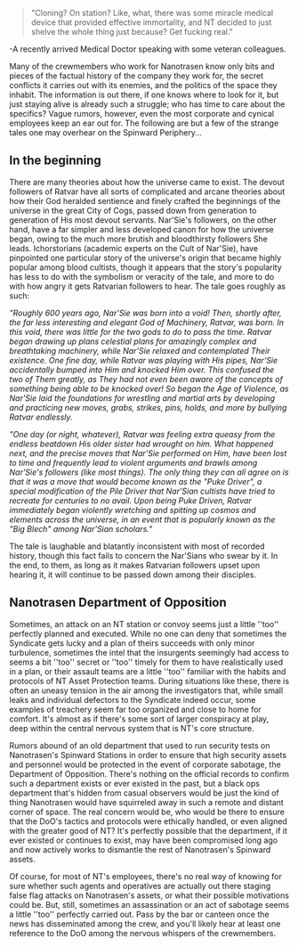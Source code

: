 >"Cloning? On station? Like, what, there was some miracle medical device that provided effective immortality, and NT decided to just shelve the whole thing just because? Get fucking real."



-A recently arrived Medical Doctor speaking with some veteran colleagues.



Many of the crewmembers who work for Nanotrasen know only bits and pieces of the factual history of the company they work for, the secret conflicts it carries out with its enemies, and the politics of the space they inhabit. The information is out there, if one knows where to look for it, but just staying alive is already such a struggle; who has time to care about the specifics? Vague rumors, however, even the most corporate and cynical employees keep an ear out for. The following are but a few of the strange tales one may overhear on the Spinward Periphery...



## In the beginning

There are many theories about how the universe came to exist. The devout followers of Ratvar have all sorts of complicated and arcane theories about how their God heralded sentience and finely crafted the beginnings of the universe in the great City of Cogs, passed down from generation to generation of His most devout servants. Nar'Sie's followers, on the other hand, have a far simpler and less developed canon for how the universe began, owing to the much more brutish and bloodthirsty followers She leads. Ichorstorians (academic experts on the Cult of Nar'Sie), have pinpointed one particular story of the universe's origin that became highly popular among blood cultists, though it appears that the story's popularity has less to do with the symbolism or veracity of the tale, and more to do with how angry it gets Ratvarian followers to hear. The tale goes roughly as such:

*"Roughly 600 years ago, Nar'Sie was born into a void! Then, shortly after, the far less interesting and elegant God of Machinery, Ratvar, was born. In this void, there was little for the two gods to do to pass the time. Ratvar began drawing up plans celestial plans for amazingly complex and breathtaking machinery, while Nar'Sie relaxed and contemplated Their existence. One fine day, while Ratvar was playing with His pipes, Nar'Sie accidentally bumped into Him and knocked Him over. This confused the two of Them greatly, as They had not even been aware of the concepts of something being able to be knocked over! So began the Age of Violence, as Nar'Sie laid the foundations for wrestling and martial arts by developing and practicing new moves, grabs, strikes, pins, holds, and more by bullying Ratvar endlessly.*
	
*"One day (or night, whatever), Ratvar was feeling extra queasy from the endless beatdown His older sister had wrought on him. What happened next, and the precise moves that Nar'Sie performed on Him, have been lost to time and frequently lead to violent arguments and brawls among Nar'Sie's followers (like most things). The only thing they can all agree on is that it was a move that would become known as the "Puke Driver", a special modification of the Pile Driver that Nar'Sian cultists have tried to recreate for centuries to no avail. Upon being Puke Driven, Ratvar immediately began violently wretching and spitting up cosmos and elements across the universe, in an event that is popularly known as the "Big Blech" among Nar'Sian scholars."*



The tale is laughable and blatantly inconsistent with most of recorded history, though this fact fails to concern the Nar'Sians who swear by it. In the end, to them, as long as it makes Ratvarian followers upset upon hearing it, it will continue to be passed down among their disciples.


## Nanotrasen Department of Opposition

Sometimes, an attack on an NT station or convoy seems just a little ''too'' perfectly planned and executed. While no one can deny that sometimes the Syndicate gets lucky and a plan of theirs succeeds with only minor turbulence, sometimes the intel that the insurgents seemingly had access to seems a bit ''too'' secret or ''too'' timely for them to have realistically used in a plan, or their assault teams are a little ''too'' familiar with the habits and protocols of NT Asset Protection teams. During situations like these, there is often an uneasy tension in the air among the investigators that, while small leaks and individual defectors to the Syndicate indeed occur, some examples of treachery seem far too organized and close to home for comfort. It's almost as if there's some sort of larger conspiracy at play, deep within the central nervous system that is NT's core structure.


Rumors abound of an old department that used to run security tests on Nanotrasen's Spinward Stations in order to ensure that high security assets and personnel would be protected in the event of corporate sabotage, the Department of Opposition. There's nothing on the official records to confirm such a department exists or ever existed in the past, but a black ops department that's hidden from casual observers would be just the kind of thing Nanotrasen would have squirreled away in such a remote and distant corner of space. The real concern would be, who would be there to ensure that the DoO's tactics and protocols were ethically handled, or even aligned with the greater good of NT? It's perfectly possible that the department, if it ever existed or continues to exist, may have been compromised long ago and now actively works to dismantle the rest of Nanotrasen's Spinward assets.


Of course, for most of NT's employees, there's no real way of knowing for sure whether such agents and operatives are actually out there staging false flag attacks on Nanotrasen's assets, or what their possible motivations could be. But, still, sometimes an assassination or an act of sabotage seems a little ''too'' perfectly carried out. Pass by the bar or canteen once the news has disseminated among the crew, and you'll likely hear at least one reference to the DoO among the nervous whispers of the crewmembers.